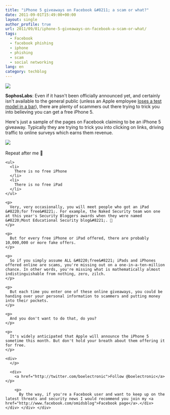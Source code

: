 ```yaml
---
title: "iPhone 5 giveaways on Facebook &#8211; a scam or what?"
date: 2011-09-01T15:49:00+00:00
layout: single
author_profile: true
url: 2011/09/01/iphone-5-giveaways-on-facebook-a-scam-or-what/
tags:
  - Facebook
  - facebook phishing
  - iphone
  - phishing
  - scam
  - social networking
lang: en
category: techblog
---
```

<div dir="ltr" trbidi="on">
  <div>
    <a href="http://4.bp.blogspot.com/-7TxybyMwwbs/Tl-h05g4gQI/AAAAAAAAEA8/EgIYiOF1mMA/s1600/iphone-5-170.jpg" imageanchor="1"><img border="0" src="http://4.bp.blogspot.com/-7TxybyMwwbs/Tl-h05g4gQI/AAAAAAAAEA8/EgIYiOF1mMA/s1600/iphone-5-170.jpg" /></a>
  </div>
  
  <p>
    <b>SophosLabs</b>: Even if it hasn't been officially announced yet, and certainly isn't available to the general public (unless an Apple employee <a href="http://www.guardian.co.uk/technology/2011/sep/01/apple-staffer-loses-iphone">loses a test model in a bar</a>), there are plenty of scammers out there trying to trick you into believing you can get a free iPhone 5.
  </p>
  
  <p>
    Here's just a sample of the pages on Facebook claiming to be an iPhone 5 giveaway. Typically they are trying to trick you into clicking on links, driving traffic to online surveys which earns them revenue.
  </p>
  
  <div>
    <a href="http://2.bp.blogspot.com/-j75mLIWv_3E/Tl-iCmoHzII/AAAAAAAAEBA/kQZ5Jsp2B0s/s1600/iphone-5-giveaway.jpg" imageanchor="1"><img border="0" src="http://2.bp.blogspot.com/-j75mLIWv_3E/Tl-iCmoHzII/AAAAAAAAEBA/kQZ5Jsp2B0s/s1600/iphone-5-giveaway.jpg" /></a>
  </div>
  
  <div>
  </div>
  
  <div>
    <br />Repeat after me 🙂 </p> 
    
    <ul>
      <li>
        There is no free iPhone 
      </li>
      <li>
        There is no free iPad 
      </li>
    </ul>
    
    <p>
      Very, very occasionally, you will meet people who got an iPad &#8220;for free&#8221;. For example, the Naked Security team won one at this year's Security Bloggers awards when they were named &#8220;Most Educational Security blog&#8221;. 🙂
    </p>
    
    <p>
      But for every free iPhone or iPad offered, there are probably 10,000,000 or more fake offers.
    </p>
    
    <p>
      So if you simply assume ALL &#8220;free&#8221; iPads and iPhones offered online are scams, you're missing out on a one-in-a-ten-million chance. In other words, you're missing what is mathematically almost indistinguishable from nothing, zero, zilch.
    </p>
    
    <p>
      But each time you enter one of these online giveaways, you could be handing over your personal information to scammers and putting money into their pockets.
    </p>
    
    <p>
      And you don't want to do that, do you?
    </p>
    
    <p>
      It's widely anticipated that Apple will announce the iPhone 5 sometime this month. But don't hold your breath about them offering it for free.
    </p>
    
    <div>
      </p> 
      
      <div>
        <a href="http://twitter.com/boelectronic">Follow @boelectronic</a> </p> 
        
        <p>
          By the way, if you're a Facebook user and want to keep up on the latest threats and security news I would recommend you join my <a href="http://www.facebook.com/omidsblog">Facebook page</a>.</div> </div> </div> </div>
